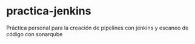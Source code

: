 # practica-jenkins
Práctica personal para la creación de pipelines con jenkins y escaneo de código con sonarqube
